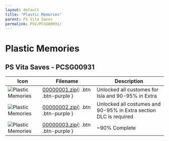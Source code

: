 ```yaml
---
layout: default
title: "Plastic Memories"
parent: PS Vita Saves
permalink: PSV/PCSG00931/
---
```

# Plastic Memories

## PS Vita Saves - PCSG00931

| Icon | Filename | Description |
|------|----------|-------------|
| ![Plastic Memories](https://github.com/bucanero/apollo-vita/raw/main/sce_sys/icon0.png) | [00000001.zip](00000001.zip){: .btn .btn-purple } | Unlocked all customes for Isla and 90-95% in Extra  |
| ![Plastic Memories](https://github.com/bucanero/apollo-vita/raw/main/sce_sys/icon0.png) | [00000002.zip](00000002.zip){: .btn .btn-purple } | Unlocked all costumes and 90-95% in Extra section DLC is required  |
| ![Plastic Memories](https://github.com/bucanero/apollo-vita/raw/main/sce_sys/icon0.png) | [00000003.zip](00000003.zip){: .btn .btn-purple } | ~90% Complete  |
